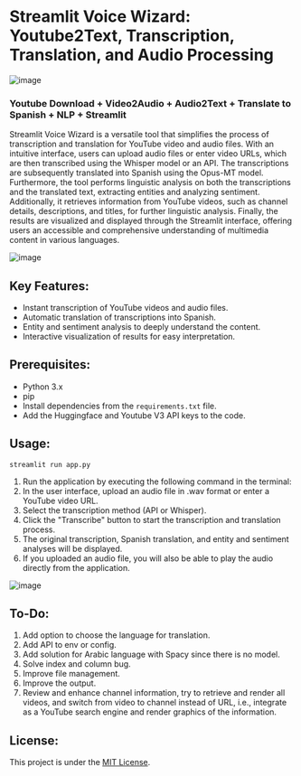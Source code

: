 # Streamlit Voice Wizard: Youtube2Text, Transcription, Translation, and Audio Processing
![image](https://github.com/demiurg0/Youtube2Text-Streamlit/assets/165735354/93c850c4-55e1-4bff-aed8-94ea44952054)

### Youtube Download + Video2Audio + Audio2Text + Translate to Spanish + NLP + Streamlit

Streamlit Voice Wizard is a versatile tool that simplifies the process of transcription and translation for YouTube video and audio files. With an intuitive interface, users can upload audio files or enter video URLs, which are then transcribed using the Whisper model or an API. The transcriptions are subsequently translated into Spanish using the Opus-MT model. Furthermore, the tool performs linguistic analysis on both the transcriptions and the translated text, extracting entities and analyzing sentiment. Additionally, it retrieves information from YouTube videos, such as channel details, descriptions, and titles, for further linguistic analysis. Finally, the results are visualized and displayed through the Streamlit interface, offering users an accessible and comprehensive understanding of multimedia content in various languages.

![image](https://github.com/demiurg0/Youtube2Text-Streamlit/assets/165735354/549b5fb7-0316-4cb2-93cd-5292e8701732)


## Key Features:

- Instant transcription of YouTube videos and audio files.
- Automatic translation of transcriptions into Spanish.
- Entity and sentiment analysis to deeply understand the content.
- Interactive visualization of results for easy interpretation.

## Prerequisites:

- Python 3.x
- pip
- Install dependencies from the `requirements.txt` file.
- Add the Huggingface and Youtube V3 API keys to the code.

  
## Usage:

```
streamlit run app.py
```
1. Run the application by executing the following command in the terminal:
2. In the user interface, upload an audio file in .wav format or enter a YouTube video URL.
3. Select the transcription method (API or Whisper).
4. Click the "Transcribe" button to start the transcription and translation process.
5. The original transcription, Spanish translation, and entity and sentiment analyses will be displayed.
6. If you uploaded an audio file, you will also be able to play the audio directly from the application.

![image](https://github.com/demiurg0/Youtube2Text-Streamlit-Voice-Wizard/assets/165735354/5afbabc2-2071-45e9-900b-524c55d9bcd7)

## To-Do:
1. Add option to choose the language for translation.
2. Add API to env or config.
3. Add solution for Arabic language with Spacy since there is no model.
4. Solve index and column bug.
5. Improve file management.
6. Improve the output.
7. Review and enhance channel information, try to retrieve and render all videos, and switch from video to channel instead of URL, i.e., integrate as a YouTube search engine and render graphics of the information.

## License:

This project is under the [MIT License](LICENSE).
